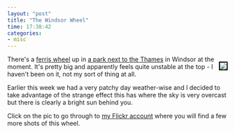 ```yaml
---
layout: "post"
title: "The Windsor Wheel"
time: 17:38:42
categories: 
- misc
---
```


<p style="float: right; margin-left: 10px; margin-bottom: 10px">  <a href="http://www.flickr.com/photos/stuartdallas/707870853/" title="photo sharing"><img src="http://farm2.static.flickr.com/1429/707870853_fd7364a0ba_m.jpg" style="border: 2px solid #000000" /></a></p>
There's a <a href="http://en.wikipedia.org/wiki/Ferris_wheel">ferris wheel</a> up in <a href="http://maps.google.co.uk/maps?f=q&amp;hl=en&amp;geocode=&amp;q=sl41rh&amp;ie=UTF8&amp;ll=51.4845,-0.611973&amp;spn=0.002679,0.007167&amp;t=k&amp;z=18&amp;om=1">a park next to the Thames</a> in Windsor at the moment. It's pretty big and apparently feels quite unstable at the top - I haven't been on it, not my sort of thing at all.

Earlier this week we had a very patchy day weather-wise and I decided to take advantage of the strange effect this has where the sky is very overcast but there is clearly a bright sun behind you.

Click on the pic to go through to <a href="http://flickr.com/photos/stuartdallas/">my Flickr account</a> where you will find a few more shots of this wheel.